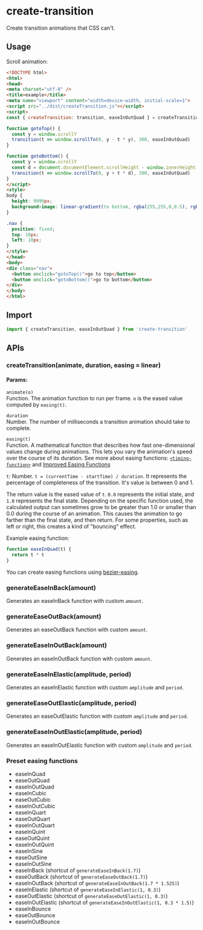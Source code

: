 # create-transition
Create transition animations that CSS can't.

## Usage

Scroll animation:
```html
<!DOCTYPE html>
<html>
<head>
<meta charset="utf-8" />
<title>example</title>
<meta name="viewport" content="width=device-width, initial-scale=1">
<script src="../dist/createTransition.js"></script>
<script>
const { createTransition: transition, easeInOutQuad } = createTransition

function gotoTop() {
  const y = window.scrollY
  transition(t => window.scrollTo(0, y - t * y), 300, easeInOutQuad)
}

function gotoBottom() {
  const y = window.scrollY
  const d = document.documentElement.scrollHeight - window.innerHeight - window.scrollY
  transition(t => window.scrollTo(0, y + t * d), 300, easeInOutQuad)
}
</script>
<style>
body {
  height: 9999px;
  background-image: linear-gradient(to bottom, rgba(255,255,0,0.5), rgba(0,0,255,0.5));
}

.nav {
  position: fixed;
  top: 10px;
  left: 10px;
}
</style>
</head>
<body>
<div class="nav">
  <button onclick="gotoTop()">go to top</button>
  <button onclick="gotoBottom()">go to bottom</button>
</div>
</body>
</html>
```

## Import

```js
import { createTransition, easeInOutQuad } from 'create-transition'
```

## APIs

### createTransition(animate, duration, easing = linear)

#### Params:

`animate(o)`  
Function. The animation function to run per frame. `o` is the eased value computed by `easing(t)`.

`duration`  
Number. The number of milliseconds a transition animation should take to complete.

`easing(t)`  
Function. A mathematical function that describes how fast one-dimensional values change during animations.
This lets you vary the animation's speed over the course of its duration. See more about easing functions:
[`<timing-function>`](https://developer.mozilla.org/en-US/docs/Web/CSS/single-transition-timing-function) and
[Improved Easing Functions](https://joshondesign.com/2013/03/01/improvedEasingEquations)

`t`: Number. `t = (currentTime - startTime) / duration`. It represents the percentage of completeness of the transition.
It's value is between 0 and 1.

The return value is the eased value of `t`. `0.0` represents the initial state, and `1.0` represents the final state.
Depending on the specific function used, the calculated output can sometimes grow to be greater than 1.0 or smaller
than 0.0 during the course of an animation. This causes the animation to go farther than the final state, and then
return. For some properties, such as left or right, this creates a kind of "bouncing" effect.

Example easing function:
```js
function easeInQuad(t) {
  return t * t
}
```

You can create easing functions using [bezier-easing](https://github.com/gre/bezier-easing).


### generateEaseInBack(amount)
Generates an easeInBack function with custom `amount`.

### generateEaseOutBack(amount)
Generates an easeOutBack function with custom `amount`.

### generateEaseInOutBack(amount)
Generates an easeInOutBack function with custom `amount`.

### generateEaseInElastic(amplitude, period)
Generates an easeInElastic function with custom `amplitude` and `period`.

### generateEaseOutElastic(amplitude, period)
Generates an easeOutElastic function with custom `amplitude` and `period`.

### generateEaseInOutElastic(amplitude, period)
Generates an easeInOutElastic function with custom `amplitude` and `period`.

### Preset easing functions
* easeInQuad
* easeOutQuad
* easeInOutQuad
* easeInCubic
* easeOutCubic
* easeInOutCubic
* easeInQuart
* easeOutQuart
* easeInOutQuart
* easeInQuint
* easeOutQuint
* easeInOutQuint
* easeInSine
* easeOutSine
* easeInOutSine
* easeInBack (shortcut of `generateEaseInBack(1.7)`)
* easeOutBack (shortcut of `generateEaseOutBack(1.7)`)
* easeInOutBack (shortcut of `generateEaseInOutBack(1.7 * 1.525)`)
* easeInElastic (shortcut of `generateEaseInElastic(1, 0.3)`)
* easeOutElastic (shortcut of `generateEaseOutElastic(1, 0.3)`)
* easeInOutElastic (shortcut of `generateEaseInOutElastic(1, 0.3 * 1.5)`)
* easeInBounce
* easeOutBounce
* easeInOutBounce 
